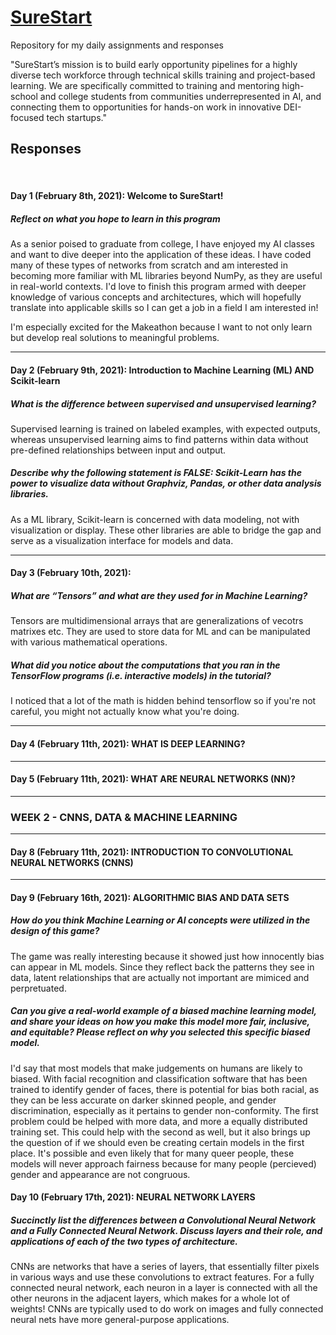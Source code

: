 # [SureStart](https://mysurestart.com/)
Repository for my daily assignments and responses

"SureStart’s mission is to build early opportunity pipelines for a highly diverse tech workforce through technical skills training and project-based learning. We are specifically committed to training and mentoring high-school and college students from communities underrepresented in AI, and connecting them to opportunities for hands-on work in innovative DEI-focused tech startups."

## Responses

<br>

#### Day 1 (February 8th, 2021): Welcome to SureStart!
##### Reflect on what you hope to learn in this program

As a senior poised to graduate from college, I have enjoyed my AI classes and want to dive deeper into the application of these ideas. I have coded many of these types of networks from scratch and am interested in becoming more familiar with ML libraries beyond NumPy, as they are useful in real-world contexts. I'd love to finish this program armed with deeper knowledge of various concepts and architectures, which will hopefully translate into applicable skills so I can get a job in a field I am interested in!

I'm especially excited for the Makeathon because I want to not only learn but develop real solutions to meaningful problems.

***

#### Day 2 (February 9th, 2021): Introduction to Machine Learning (ML) AND Scikit-learn
##### What is the difference between supervised and unsupervised learning? 

Supervised learning is trained on labeled examples, with expected outputs, whereas unsupervised learning aims to find patterns within data without pre-defined relationships between input and output.

##### Describe why the following statement is FALSE: Scikit-Learn has the power to visualize data without Graphviz, Pandas, or other data analysis libraries.
As a ML library, Scikit-learn is concerned with data modeling, not with visualization or display. These other libraries are able to bridge the gap and serve as a visualization interface for models and data.


***

#### Day 3 (February 10th, 2021):

##### What are “Tensors” and what are they used for in Machine Learning? 
Tensors are multidimensional arrays that are generalizations of vecotrs matrixes etc. They are used to store data for ML and can be manipulated with various mathematical operations.

##### What did you notice about the computations that you ran in the TensorFlow programs (i.e. interactive models) in the tutorial?
I noticed that a lot of the math is hidden behind tensorflow so if you're not careful, you might not actually know what you're doing.
***

#### Day 4 (February 11th, 2021): WHAT IS DEEP LEARNING?

***

#### Day 5 (February 11th, 2021): WHAT ARE NEURAL NETWORKS (NN)?

***
### WEEK 2 - CNNS, DATA & MACHINE LEARNING
***

#### Day 8 (February 11th, 2021): INTRODUCTION TO CONVOLUTIONAL NEURAL NETWORKS (CNNS)

***

#### Day 9 (February 16th, 2021): ALGORITHMIC BIAS AND DATA SETS
##### How do you think Machine Learning or AI concepts were utilized in the design of this game?
The game was really interesting because it showed just how innocently bias can appear in ML models. Since they reflect back the patterns they see in data, latent relationships that are actually not important are mimiced and perpretuated. 

##### Can you give a real-world example of a biased machine learning model, and share your ideas on how you make this model more fair, inclusive, and equitable? Please reflect on why you selected this specific biased model.
I'd say that most models that make judgements on humans are likely to biased. With facial recognition and classification software that has been trained to identify gender of faces, there is potential for bias both racial, as they can be less accurate on darker skinned people, and gender discrimination, especially as it pertains to gender non-conformity. The first problem could be helped with more data, and more a equally distributed training set. This could help with the second as well, but it also brings up the question of if we should even be creating certain models in the first place. It's possible and even likely that for many queer people, these models will never approach fairness because for many people (percieved) gender and appearance are not congruous.

#### Day 10 (February 17th, 2021): NEURAL NETWORK LAYERS
##### Succinctly list the differences between a Convolutional Neural Network and a Fully Connected Neural Network. Discuss layers and their role, and applications of each of the two types of architecture.
CNNs are networks that have a series of layers, that essentially filter pixels in various ways and use these convolutions to extract features. For a fully connected neural network, each neuron in a layer is connected with all the other neurons in the adjacent layers, which makes for a whole lot of weights! CNNs are typically used to do work on images and fully connected neural nets have more general-purpose applications.
